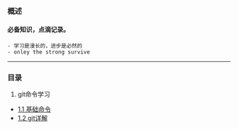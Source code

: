 ### 概述

  #### 必备知识，点滴记录。
	- 学习是漫长的，进步是必然的
	- onley the strong survive
---
### 目录

1. git命令学习

* [1.1 基础命令](./01_git学习/01_基础命令.md)
* [1.2 git详解](./01_git学习/02_git详解.md)
